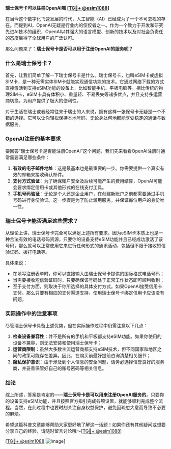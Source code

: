 **瑞士保号卡可以註冊OpenAI嗎 [[TG💪+ @esim1088](https://t.me/s/esim1088)]**

在当今这个数字化飞速发展的时代，人工智能（AI）已经成为了一个不可忽视的存在。而提到AI，OpenAI无疑是行业内的佼佼者之一。作为一个致力于开发和研究先进AI技术的组织，OpenAI以其强大的语言模型、创新的技术以及对社会负责任的态度赢得了全球用户的广泛认可。

那么问题来了：**瑞士保号卡是否可以用于注册OpenAI的服务呢？**

### 什么是瑞士保号卡？

首先，让我们简单了解一下瑞士保号卡是什么。瑞士保号卡，也叫eSIM卡或虚拟SIM卡，是一种无需实体SIM卡就能实现通信功能的技术。它通过网络下载的方式直接激活到支持eSIM功能的设备上，比如智能手机、平板电脑等。相比传统的物理SIM卡，eSIM卡具有体积小、重量轻、不易丢失等诸多优点，并且支持多运营商切换，为用户提供了极大的便利性。

对于生活在瑞士或者经常往来于瑞士的人来说，拥有这样一张保号卡无疑是一个不错的选择。它可以让你轻松保持本地号码，无论身处何地都能享受稳定的通话与数据服务。

### OpenAI注册的基本要求

要回答“瑞士保号卡是否能注册OpenAI”这个问题，我们先来看看OpenAI注册时通常需要满足哪些条件：

1. **有效的电子邮件地址**：这是最基本也是最重要的一步。你需要提供一个真实有效的邮箱来接收确认邮件。
2. **支付方式验证**：为了确保账户安全及后续可能产生的费用结算，OpenAI可能会要求绑定信用卡或其他形式的在线支付工具。
3. **手机号码验证**：无论是个人还是企业用户，在创建新账户之前都需要通过手机号码进行身份验证。这一步骤是为了防止滥用服务，并保证每位用户的身份唯一性。

### 瑞士保号卡能否满足这些需求？

从理论上讲，瑞士保号卡完全可以满足上述所有要求。因为eSIM卡本质上也是一种合法有效的电话号码资源，只要你的设备支持eSIM功能并且已经成功激活了该号码，那么就可以正常使用它来进行任何形式的通讯活动，包括但不限于接收短信验证码、拨打电话等。

具体来说：
- 在填写注册表单时，你可以直接输入由瑞士保号卡提供的国际格式电话号码；
- 当需要接收短信验证码时，只要确保该号码处于正常工作状态即可顺利收到；
- 至于支付方面，则取决于你所选择的具体支付方式。如果OpenAI接受信用卡支付，那么只要有相应的支付渠道支持，使用瑞士保号卡绑定信用卡应该没有问题。

### 实际操作中的注意事项

尽管瑞士保号卡具备上述优势，但在实际操作过程中仍需注意以下几点：

1. **检查设备兼容性**：并不是所有的手机和平板都支持eSIM功能。如果你使用的设备不兼容，则无法安装和使用瑞士保号卡；
2. **运营商限制**：虽然大多数主流运营商都支持eSIM技术，但不同国家和地区之间的政策可能存在差异。因此，在购买前最好提前咨询清楚相关细节；
3. **隐私保护意识**：由于涉及到个人信息的安全问题，请务必选择信誉良好的服务商，并妥善保管好自己的账号密码等相关信息。

### 结论

综上所述，答案是肯定的——**瑞士保号卡是可以用来注册OpenAI服务的**。只要你的设备支持eSIM功能，并且按照官方指引完成各项设置，就能够顺利完成整个流程。当然，在此过程中也要时刻关注自身权益保护，避免因疏忽大意而导致不必要的麻烦。

希望这篇科普文章能够帮助大家更好地了解这一话题！如果你还有其他疑问或想要分享自己的经验，请随时留言讨论哦～[[TG💪+ @esim1088](https://t.me/s/esim1088)]

[[TG💪+ @esim1088](https://t.me/s/esim1088) ![Image](https://i.postimg.cc/4NQfJmqS/Snipaste-2025-05-13-00-14-12.png)]
